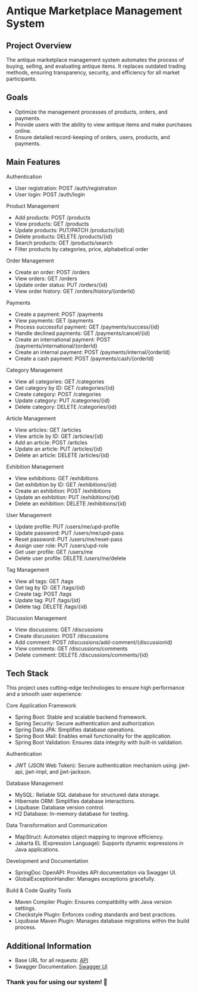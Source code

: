 # Antique Marketplace Management System

## Project Overview

The antique marketplace management system automates the process of buying, selling, 
and evaluating antique items. It replaces outdated trading methods, ensuring transparency, 
security, and efficiency for all market participants.

## Goals

- Optimize the management processes of products, orders, and payments.
- Provide users with the ability to view antique items and make purchases online.
- Ensure detailed record-keeping of orders, users, products, and payments.
  
## Main Features

Authentication
- User registration: POST /auth/registration
- User login: POST /auth/login
  
Product Management
- Add products: POST /products
- View products: GET /products
- Update products: PUT/PATCH /products/{id}
- Delete products: DELETE /products/{id}
- Search products: GET /products/search
- Filter products by categories, price, alphabetical order
  
Order Management
- Create an order: POST /orders
- View orders: GET /orders
- Update order status: PUT /orders/{id}
- View order history: GET /orders/history/{orderId}
  
Payments
- Create a payment: POST /payments
- View payments: GET /payments
- Process successful payment: GET /payments/success/{id}
- Handle declined payments: GET /payments/cancel/{id}
- Create an international payment: POST /payments/international/{orderId}
- Create an internal payment: POST /payments/internal/{orderId}
- Create a cash payment: POST /payments/cash/{orderId}

Category Management
- View all categories: GET /categories
- Get category by ID: GET /categories/{id}
- Create category: POST /categories
- Update category: PUT /categories/{id}
- Delete category: DELETE /categories/{id}
  
Article Management
- View articles: GET /articles
- View article by ID: GET /articles/{id}
- Add an article: POST /articles
- Update an article: PUT /articles/{id}
- Delete an article: DELETE /articles/{id}
  
Exhibition Management
- View exhibitions: GET /exhibitions
- Get exhibition by ID: GET /exhibitions/{id}
- Create an exhibition: POST /exhibitions
- Update an exhibition: PUT /exhibitions/{id}
- Delete an exhibition: DELETE /exhibitions/{id}
  
User Management
- Update profile: PUT /users/me/upd-profile
- Update password: PUT /users/me/upd-pass
- Reset password: PUT /users/me/reset-pass
- Assign user role: PUT /users/upd-role
- Get user profile: GET /users/me
- Delete user profile: DELETE /users/me/delete
  
Tag Management
- View all tags: GET /tags
- Get tag by ID: GET /tags/{id}
- Create tag: POST /tags
- Update tag: PUT /tags/{id}
- Delete tag: DELETE /tags/{id}

Discussion Management
- View discussions: GET /discussions
- Create discussion: POST /discussions
- Add comment: POST /discussions/add-comment/{discussionId}
- View comments: GET /discussions/comments
- Delete comment: DELETE /discussions/comments/{id}

## Tech Stack
This project uses cutting-edge technologies to ensure high performance and a smooth user experience:

Core Application Framework
- Spring Boot: Stable and scalable backend framework.
- Spring Security: Secure authentication and authorization.
- Spring Data JPA: Simplifies database operations.
- Spring Boot Mail: Enables email functionality for the application.
- Spring Boot Validation: Ensures data integrity with built-in validation.

Authentication
- JWT (JSON Web Token): Secure authentication mechanism using:
  jjwt-api, jjwt-impl, and jjwt-jackson.

Database Management
- MySQL: Reliable SQL database for structured data storage.
- Hibernate ORM: Simplifies database interactions.
- Liquibase: Database version control.
- H2 Database: In-memory database for testing.

Data Transformation and Communication
- MapStruct: Automates object mapping to improve efficiency.
- Jakarta EL (Expression Language): Supports dynamic expressions in Java applications.

Development and Documentation
- SpringDoc OpenAPI: Provides API documentation via Swagger UI.
- GlobalExceptionHandler: Manages exceptions gracefully.
  
Build & Code Quality Tools
- Maven Compiler Plugin: Ensures compatibility with Java version settings.
- Checkstyle Plugin: Enforces coding standards and best practices.
- Liquibase Maven Plugin: Manages database migrations within the build process.

## Additional Information
- Base URL for all requests: [API](https://tp136-production.up.railway.app/api)
- Swagger Documentation: [Swagger UI](https://tp136-production.up.railway.app/api/swagger-ui/index.html)


### Thank you for using our system! 🏺

